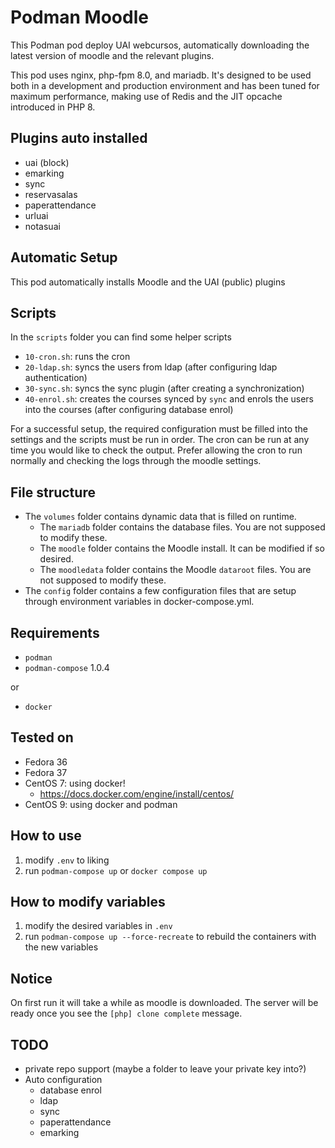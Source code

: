 # Podman Moodle

This Podman pod deploy UAI webcursos, automatically downloading the latest version of moodle and the relevant plugins.

This pod uses nginx, php-fpm 8.0, and mariadb. It's designed to be used both in a development and production environment and has been tuned for maximum performance, making use of Redis and the JIT opcache introduced in PHP 8.

## Plugins auto installed
- uai (block)
- emarking
- sync
- reservasalas
- paperattendance
- urluai
- notasuai

## Automatic Setup
This pod automatically installs Moodle and the UAI (public) plugins

## Scripts
In the `scripts` folder you can find some helper scripts

- `10-cron.sh`: runs the cron
- `20-ldap.sh`: syncs the users from ldap (after configuring ldap authentication)
- `30-sync.sh`: syncs the sync plugin (after creating a synchronization)
- `40-enrol.sh`: creates the courses synced by `sync` and enrols the users into the courses (after configuring database enrol)

For a successful setup, the required configuration must be filled into the settings and the scripts must be run in order. The cron can be run at any time you would like to check the output. Prefer allowing the cron to run normally and checking the logs through the moodle settings.

## File structure
- The `volumes` folder contains dynamic data that is filled on runtime.
    - The `mariadb` folder contains the database files. You are not supposed to modify these.
    - The `moodle` folder contains the Moodle install. It can be modified if so desired.
    - The `moodledata` folder contains the Moodle `dataroot` files. You are not supposed to modify these.
- The `config` folder contains a few configuration files that are setup through environment variables in docker-compose.yml. 

## Requirements
- `podman`
- `podman-compose` 1.0.4 

or
- `docker`

## Tested on
- Fedora 36
- Fedora 37
- CentOS 7: using docker!
    - https://docs.docker.com/engine/install/centos/
- CentOS 9: using docker and podman

## How to use
1. modify `.env` to liking
2. run `podman-compose up` or `docker compose up`

## How to modify variables
1. modify the desired variables in `.env`
2. run `podman-compose up --force-recreate` to rebuild the containers with the new variables

## Notice
On first run it will take a while as moodle is downloaded. The server will be ready once you see the `[php] clone complete` message.

## TODO
- private repo support (maybe a folder to leave your private key into?)
- Auto configuration
    - database enrol
    - ldap
    - sync
    - paperattendance
    - emarking